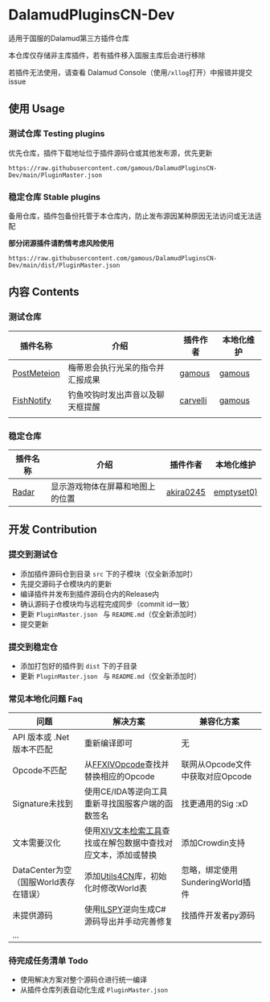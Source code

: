 # DalamudPluginsCN-Dev

适用于国服的Dalamud第三方插件仓库

本仓库仅存储非主库插件，若有插件移入国服主库后会进行移除

若插件无法使用，请查看 Dalamud Console（使用`/xllog`打开）中报错并提交 issue

## 使用 Usage

### 测试仓库 Testing plugins

优先仓库，插件下载地址位于插件源码仓或其他发布源，优先更新

`https://raw.githubusercontent.com/gamous/DalamudPluginsCN-Dev/main/PluginMaster.json`

### 稳定仓库 Stable plugins

备用仓库，插件包备份托管于本仓库内，防止发布源因某种原因无法访问或无法适配

**部分闭源插件请酌情考虑风险使用**

`https://raw.githubusercontent.com/gamous/DalamudPluginsCN-Dev/main/dist/PluginMaster.json`



## 内容 Contents

### 测试仓库 

| 插件名称                                              | 介绍                             | 插件作者                                | 本地化维护                          |
| ----------------------------------------------------- | -------------------------------- | --------------------------------------- | ----------------------------------- |
| [PostMeteion](https://github.com/gamous/PostMeteion)  | 梅蒂恩会执行光呆的指令并汇报成果 | [gamous](https://github.com/gamous)     | [gamous](https://github.com/gamous) |
| [FishNotify](https://github.com/carvelli/Fish-Notify) | 钓鱼咬钩时发出声音以及聊天框提醒 | [carvelli](https://github.com/carvelli) | [gamous](https://github.com/gamous) |
|                                                       |                                  |                                         |                                     |

### 稳定仓库 

| 插件名称                                              | 介绍                             | 插件作者                                  | 本地化维护                                 |
| ----------------------------------------------------- | -------------------------------- | ----------------------------------------- | ------------------------------------------ |
| [Radar](https://github.com/emptyset0/Radar_akira0245) | 显示游戏物体在屏幕和地图上的位置 | [akira0245](https://github.com/akira0245) | [emptyset0)](https://github.com/emptyset0) |

## 开发 Contribution

### 提交到测试仓

- 添加插件源码仓到目录 `src` 下的子模块（仅全新添加时）
- 先提交源码子仓模块内的更新
- 编译插件并发布到插件源码仓内的Release内
- 确认源码子仓模块均与远程完成同步（commit id一致）
- 更新 `PluginMaster.json ` 与 `README.md`（仅全新添加时）
- 提交更新

### 提交到稳定仓

- 添加打包好的插件到 `dist` 下的子目录
- 更新 `PluginMaster.json ` 与 `README.md`（仅全新添加时）



### 常见本地化问题 Faq

| 问题                                  | 解决方案                                                     | 兼容化方案                       |
| ------------------------------------- | ------------------------------------------------------------ | -------------------------------- |
| API 版本或 .Net 版本不匹配            | 重新编译即可                                                 | 无                               |
| Opcode不匹配                          | 从[FFXIVOpcode](https://github.com/karashiiro/FFXIVOpcodes)查找并替换相应的Opcode | 联网从Opcode文件中获取对应Opcode |
| Signature未找到                       | 使用CE/IDA等逆向工具重新寻找国服客户端的函数签名             | 找更通用的Sig :xD                |
| 文本需要汉化                          | 使用[XIV文本检索工具](https://strings.wakingsands.com/)查找或在解包数据中查找对应文本，添加或替换 | 添加Crowdin支持                  |
| DataCenter为空（国服World表存在错误） | 添加[Utils4CN](https://github.com/AsterOcclu/FFXIV_RpToolboxCN/tree/master/RoleplayersToolbox/Utils4CN)库，初始化时修改World表 | 忽略，绑定使用SunderingWorld插件 |
| 未提供源码                            | 使用[ILSPY](https://github.com/icsharpcode/ILSpy)逆向生成C#源码导出并手动完善修复 | 找插件开发者py源码               |
| ...                                   |                                                              |                                  |

### 待完成任务清单 Todo

- 使用解决方案对整个源码仓进行统一编译
- 从插件仓库列表自动化生成 `PluginMaster.json ` 

